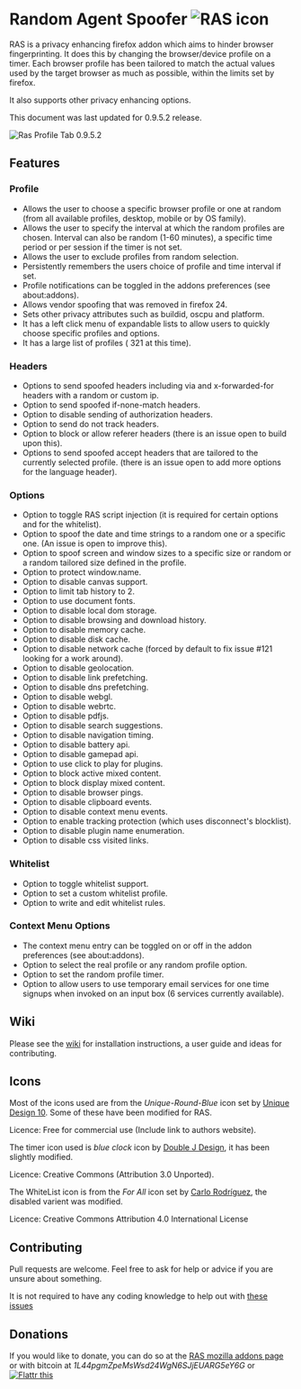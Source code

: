 # Random Agent Spoofer ![RAS icon](https://github.com/dillbyrne/random-agent-spoofer/blob/master/data/images/icon.png "RAS icon")

RAS is a privacy enhancing firefox addon which aims to hinder browser fingerprinting. It does this by changing the browser/device profile on a timer. Each browser profile has been tailored to match the actual values used by the target browser as much as possible, within the limits set by firefox.

It also supports other privacy enhancing options.

This document was last updated for 0.9.5.2 release.

![Ras Profile Tab 0.9.5.2](https://cloud.githubusercontent.com/assets/2903711/7324733/e0aa7140-eab0-11e4-889d-d1ceb7da9a0f.png "Ras Profile Tab 0.9.5.2")

## Features

### Profile

- Allows the user to choose a specific browser profile or one at random (from all available profiles, desktop, mobile or by OS family).
- Allows the user to specify the interval at which the random profiles are chosen. Interval can also be random (1-60 minutes), a specific time period or per session if the timer is not set.
- Allows the user to exclude profiles from random selection.
- Persistently remembers the users choice of profile and time interval if set.
- Profile notifications can be toggled in the addons preferences (see about:addons).
- Allows vendor spoofing that was removed in firefox 24.
- Sets other privacy attributes such as buildid, oscpu and platform.
- It has a left click menu of expandable lists to allow users to quickly choose specific profiles and options.
- It has a large list of profiles ( 321 at this time).

### Headers

- Options to send spoofed headers including via and x-forwarded-for headers with a random or custom ip.
- Option to send spoofed if-none-match headers.
- Option to disable sending of authorization headers.
- Option to send do not track headers.
- Option to block or allow referer headers (there is an issue open to build upon this).
- Options to send spoofed accept headers that are tailored to the currently selected profile. (there is an issue open to add more options for the language header).

### Options

- Option to toggle RAS script injection (it is required for certain options and for the whitelist).
- Option to spoof the date and time strings to a random one or a specific one. (An issue is open to improve this).
- Option to spoof screen and window sizes to a specific size or random or a random tailored size defined in the profile.
- Option to protect window.name.
- Option to disable canvas support.
- Option to limit tab history to 2.
- Option to use document fonts.
- Option to disable local dom storage.
- Option to disable browsing and download history.
- Option to disable memory cache.
- Option to disable disk cache.
- Option to disable network cache (forced by default to fix issue #121 looking for a work around).
- Option to disable geolocation.
- Option to disable link prefetching.
- Option to disable dns prefetching.
- Option to disable webgl.
- Option to disable webrtc.
- Option to disable pdfjs.
- Option to disable search suggestions.
- Option to disable navigation timing.
- Option to disable battery api.
- Option to disable gamepad api.
- Option to use click to play for plugins.
- Option to block active mixed content.
- Option to block display mixed content.
- Option to disable browser pings.
- Option to disable clipboard events.
- Option to disable context menu events.
- Option to enable tracking protection (which uses disconnect's blocklist).
- Option to disable plugin name enumeration.
- Option to disable css visited links.

### Whitelist

- Option to toggle whitelist support.
- Option to set a custom whitelist profile.
- Option to write and edit whitelist rules.

### Context Menu Options

- The context menu entry can be toggled on or off in the addon preferences (see about:addons).
- Option to select the real profile or any random profile option.
- Option to set the random profile timer.
- Option to allow users to use temporary email services for one time signups when invoked on an input box (6 services currently available).

## Wiki

Please see the [wiki](https://github.com/dillbyrne/random-agent-spoofer/wiki) for installation instructions, a user guide and ideas for contributing.

## Icons

Most of the icons used are from the *Unique-Round-Blue* icon set by [Unique Design 10](http://www.uniquedesign10.com/). Some of these have been modified for RAS.

Licence: Free for commercial use (Include link to authors website).

The timer icon used is *blue clock* icon by [Double J Design](http://www.doublejdesign.co.uk/), it has been slightly modified.

Licence: Creative Commons (Attribution 3.0 Unported).

The WhiteList icon is from the *For All* icon set by [Carlo Rodríguez](https://carlorodriguez.github.io/blog/2015/04/22/forall-icon-set/), the disabled varient was modified.

Licence: Creative Commons Attribution 4.0 International License

## Contributing
Pull requests are welcome. Feel free to ask for help or advice if you are unsure about something.

It is not required to have any coding knowledge to help out with [these issues](https://github.com/dillbyrne/random-agent-spoofer/wiki/How-To-contribute)
 

## Donations

If you would like to donate, you can do so at the
[RAS mozilla addons page](https://addons.mozilla.org/en-US/firefox/addon/random-agent-spoofer/) or with bitcoin at *1L44pgmZpeMsWsd24WgN6SJjEUARG5eY6G* or [
![Flattr this](https://button.flattr.com/flattr-badge-large.png)
](https://flattr.com/submit/auto?user_id=dillbyrne&url=https%3A%2F%2Fgithub.com%2Fdillbyrne%2Frandom-agent-spoofer)
